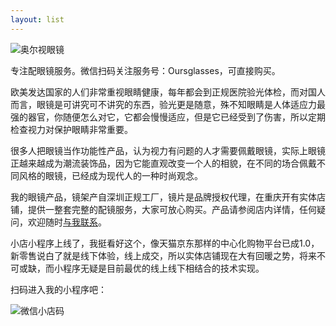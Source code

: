 ```yaml
---
layout: list
---
```


![奥尔视眼镜](https://farm5.staticflickr.com/4525/27069780629_6df45cc4ae.jpg)

专注配眼镜服务。微信扫码关注服务号：Oursglasses，可直接购买。

欧美发达国家的人们非常重视眼睛健康，每年都会到正规医院验光体检，而对国人而言，眼镜是可讲究可不讲究的东西，验光更是随意，殊不知眼睛是人体适应力最强的器官，你随便怎么对它，它都会慢慢适应，但是它已经受到了伤害，所以定期检查视力对保护眼睛非常重要。

很多人把眼镜当作功能性产品，认为视力有问题的人才需要佩戴眼镜，实际上眼镜正越来越成为潮流装饰品，因为它能直观改变一个人的相貌，在不同的场合佩戴不同风格的眼镜，已经成为现代人的一种时尚观念。

我的眼镜产品，镜架产自深圳正规工厂，镜片是品牌授权代理，在重庆开有实体店铺，提供一整套完整的配镜服务，大家可放心购买。产品请参阅店内详情，任何疑问，欢迎随时[与我联系](mailto:nyq@outlook.com)。

小店小程序上线了，我挺看好这个，像天猫京东那样的中心化购物平台已成1.0，新零售说白了就是线下体验，线上成交，所以实体店铺现在大有回暖之势，将来不可或缺，而小程序无疑是目前最优的线上线下相结合的技术实现。

扫码进入我的小程序吧：

![微信小店码](https://raw.githubusercontent.com/zeove/zeove.github.io/master/assets/img/%E5%BE%AE%E4%BF%A1%E5%B0%8F%E5%BA%97%E7%A0%81.png)